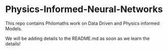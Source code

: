 # Physics-Informed-Neural-Networks
This repo contains Philomaths work on Data Driven and Physics informed Models. 


We will be adding details to the README.md as soon as we learn the details! 
